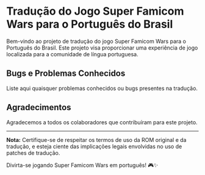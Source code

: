 # Tradução do Jogo Super Famicom Wars para o Português do Brasil

Bem-vindo ao projeto de tradução do jogo Super Famicom Wars para o Português do Brasil. Este projeto visa proporcionar uma experiência de jogo localizada para a comunidade de língua portuguesa.

## Bugs e Problemas Conhecidos

Liste aqui quaisquer problemas conhecidos ou bugs presentes na tradução.

## Agradecimentos

Agradecemos a todos os colaboradores que contribuíram para este projeto.

---

**Nota:** Certifique-se de respeitar os termos de uso da ROM original e da tradução, e esteja ciente das implicações legais envolvidas no uso de patches de tradução.

Divirta-se jogando Super Famicom Wars em português! 🎮✨
